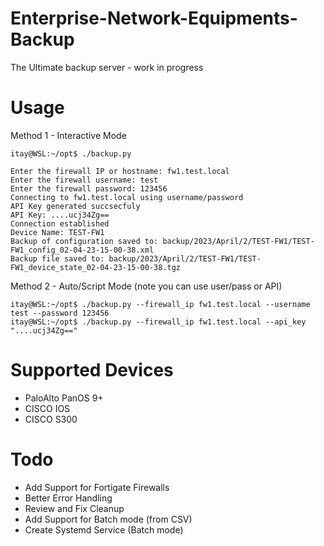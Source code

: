 # Enterprise-Network-Equipments-Backup
The Ultimate backup server - work in progress

# Usage
Method 1 - Interactive Mode<br>
```
itay@WSL:~/opt$ ./backup.py

Enter the firewall IP or hostname: fw1.test.local
Enter the firewall username: test
Enter the firewall password: 123456
Connecting to fw1.test.local using username/password
API Key generated succsecfuly
API Key: ....ucj34Zg==
Connection established
Device Name: TEST-FW1
Backup of configuration saved to: backup/2023/April/2/TEST-FW1/TEST-FW1_config_02-04-23-15-00-38.xml
Backup file saved to: backup/2023/April/2/TEST-FW1/TEST-FW1_device_state_02-04-23-15-00-38.tgz
```

Method 2 - Auto/Script Mode (note you can use user/pass or API)<br>
```
itay@WSL:~/opt$ ./backup.py --firewall_ip fw1.test.local --username test --password 123456
itay@WSL:~/opt$ ./backup.py --firewall_ip fw1.test.local --api_key "....ucj34Zg=="
```



# Supported Devices
* PaloAlto PanOS 9+
* CISCO IOS
* CISCO S300


# Todo
* Add Support for Fortigate Firewalls
* Better Error Handling
* Review and Fix Cleanup
* Add Support for Batch mode (from CSV)
* Create Systemd Service (Batch mode)

